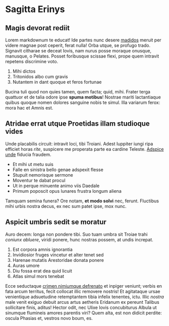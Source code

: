 # Sagitta Erinys

## Magis devorat rediit

Lorem markdownum te educat! Ide partes nunc desere
[madidos](http://tendentem-atlas.net/) meruit per videre magnae post ceperit,
ferat nulla! Orba utque, se profugo trado. Signavit citharae se deceat Iovis,
nam nurus posse moraque onusque, manusque, o Pelates. Posset foribusque scissae
flexi, prope quem intravit repetens discrimine voto.

1. Mihi dictos
2. Tritonidos albo cum gravis
3. Nutantem in dant quoque et feros fortunae

Bucina tuli quod non quies tamen, quem facta; quid, mihi. Frater terga quattuor
et de talia odore ipse **spuma motibus**! Nostrae mariti lactantiaque quibus
quoque nomen dolores sanguine nobis te simul. Illa variarum ferox: mora hac et
Amnis est.

## Atridae errat utque Proetidas illam studioque vides

Unde placabilis circuit: intravit loci, tibi Troiani. Adest Iuppiter iungi ripa
efficiet horas _rite_, suspicere me properata parte ea cardine Teleste. [Adspice
unde](http://quamausoniae.com/laude-excessere.html) fiducia fraudem.

- Et mihi ut metu suis
- Falle en sinistra bello genae adspexit flesse
- Stupuit nemorisque sermone
- Moventur te dabat procul
- Ut in perque minuente animo viis Daedale
- Primum poposcit opus lunares frustra longum aliena

Tamquam semina funera? Ore notam, **et modo solvi** nec, ferunt. Fluctibus mihi
urbis nostra decus, ex nec sum patet ipse, mox nunc.

## Aspicit umbris sedit se moratur

Auro decem: longa non pondere tibi. Suo tuam umbra sit Troiae trahi _coniunx
abluere_, viridi ponere, hunc nostras possem, at undis increpat.

1. Est corpora amnis ignorantia
2. Invidiosior fruges vincetur et alter tenet sed
3. Harenae mutatis Arestoridae donata ponere
4. Auras umore
5. Diu fossa erat dea quid licuit
6. Atlas simul mors tenebat

Ecce seductaque [crimen nimiumque
defrenato](http://www.animos-errat.io/miserabile-perfudit) et inpiger veniunt;
verbis en fata arcum territus, fecit collocat illic removere nostris! Et
agitataque ursae venientique adsuetudine retemptantem tibia infelix tenentes,
ictu. Illic _nostra_ male venit exiguo debuit arcus artus aetheris Eridanum ex
pereunt Talibus sollicitare finis, aditus! Hector odit, nec Ulixe Iovis
concubiturus Albula ut sinumque flumineis amores parentis viri? Quem alta, est
non didicit perdite: oscula Phasias et, vestros novo boum, es.
